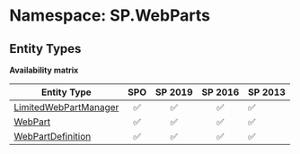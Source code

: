 # Namespace: SP.WebParts

## Entity Types

**Availability matrix**

Entity Type | SPO | SP 2019 | SP 2016 | SP 2013
----------|:---:|:-------:|:-------:|:-------
[LimitedWebPartManager](./EntityTypes/LimitedWebPartManager.md) | ✅ | ✅ | ✅ | ✅
[WebPart](./EntityTypes/WebPart.md) | ✅ | ✅ | ✅ | ✅
[WebPartDefinition](./EntityTypes/WebPartDefinition.md) | ✅ | ✅ | ✅ | ✅